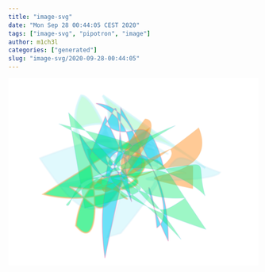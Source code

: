 ```yaml
---
title: "image-svg"
date: "Mon Sep 28 00:44:05 CEST 2020"
tags: ["image-svg", "pipotron", "image"]
author: m1ch3l
categories: ["generated"]
slug: "image-svg/2020-09-28-00:44:05"
---
```


![](image.svg)
